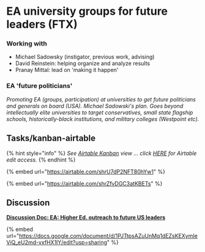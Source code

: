 # EA university groups for future leaders (FTX)

### **Working with**

* Michael Sadowsky (instigator, previous work, advising)
* David Reinstein: helping organize and analyze results
* Pranay Mittal: lead on 'making it happen'

### **EA 'future politicians'**

_Promoting EA (groups, participation) at universities to get future politicians and generals on board (USA). Michael Sadowski's plan. Goes beyond intellectually elite universities to target conservatives, small state flagship schools, historically-black institutions, and military colleges (Westpoint etc)._

## Tasks/kanban-airtable

{% hint style="info" %}
_See_ [_Airtable Kanban_](https://airtable.com/shrU7dP2NFT80hYw1) _view  … click_ [_HERE_](https://airtable.com/invite/l?inviteId=invaagum9BDQbMsp3\&inviteToken=fb75210f65c46364093e8bdac82e92380728a0b878d121506180a15bac2b7b4b) _for Airtable edit access._
{% endhint %}

{% embed url="https://airtable.com/shrU7dP2NFT80hYw1" %}

{% embed url="https://airtable.com/shrZfvDGC3atKBETs" %}

## Discussion

****[**Discussion Doc: EA: Higher Ed. outreach to future US leaders**](https://docs.google.com/document/d/1PJTtpsAZuUnMq1dEZsKEXymIeViQ\_eU2md-vxfHX1lY/edit?usp=sharing)****

{% embed url="https://docs.google.com/document/d/1PJTtpsAZuUnMq1dEZsKEXymIeViQ_eU2md-vxfHX1lY/edit?usp=sharing" %}
